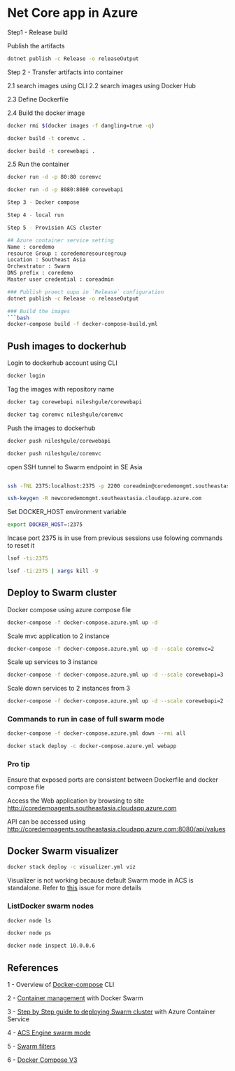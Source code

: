 # Net Core app in Azure

Step1 - Release build

Publish the artifacts
```bash
dotnet publish -c Release -o releaseOutput
```

Step 2 - Transfer artifacts into container

2.1 search images using CLI
2.2 search images using Docker Hub

2.3 Define Dockerfile

2.4 
Build the docker image
```bash 
docker rmi $(docker images -f dangling=true -q)

docker build -t coremvc .

docker build -t corewebapi .
```

2.5 Run the container 
```bash
docker run -d -p 80:80 coremvc

docker run -d -p 8080:8080 corewebapi

Step 3 - Docker compose

Step 4 - local run

Step 5 - Provision ACS cluster

## Azure container service setting
Name : coredemo
resource Group : coredemoresourcegroup
Location : Southeast Asia
Orchestrator : Swarm
DNS prefix : coredemo
Master user credential : coreadmin

### Publish proect oupu in `Release` configuration
dotnet publish -c Release -o releaseOutput  

### Build the images
```bash
docker-compose build -f docker-compose-build.yml
```

## Push images to dockerhub

Login to dockerhub account using CLI 
```bash
docker login
``` 

Tag the images with repository name

```bash
docker tag corewebapi nileshgule/corewebapi

docker tag coremvc nileshgule/coremvc
```

Push the images to dockerhub

```bash
docker push nileshgule/corewebapi

docker push nileshgule/coremvc
```

open SSH tunnel to Swarm endpoint in SE Asia
```bash

ssh -fNL 2375:localhost:2375 -p 2200 coreadmin@coredemomgmt.southeastasia.cloudapp.azure.com

ssh-keygen -R newcoredemomgmt.southeastasia.cloudapp.azure.com
```


Set DOCKER_HOST environment variable  
```bash
export DOCKER_HOST=:2375
```

Incase port 2375 is in use from previous sessions use folowing commands to reset it
```bash
lsof -ti:2375

lsof -ti:2375 | xargs kill -9
```

## Deploy to Swarm cluster
Docker compose using azure compose file
```bash
docker-compose -f docker-compose.azure.yml up -d
``` 

Scale mvc application to 2 instance
```bash
docker-compose -f docker-compose.azure.yml up -d --scale coremvc=2
```

Scale up services to 3 instance
```bash
docker-compose -f docker-compose.azure.yml up -d --scale corewebapi=3 --scale coremvc=3
```

Scale down services to 2 instances from 3
```bash
docker-compose -f docker-compose.azure.yml up -d --scale corewebapi=2 --scale coremvc=2
```

### Commands to run in case of full swarm mode
```bash
docker-compose -f docker-compose.azure.yml down --rmi all

docker stack deploy -c docker-compose.azure.yml webapp
```

### Pro tip
Ensure that exposed ports are consistent between Dockerfile and docker compose file

Access the Web application by browsing to site
http://coredemoagents.southeastasia.cloudapp.azure.com

API can be accessed using 
http://coredemoagents.southeastasia.cloudapp.azure.com:8080/api/values

## Docker Swarm visualizer
```bash
docker stack deploy -c visualizer.yml viz
```
Visualizer is not working because default Swarm mode in ACS is standalone. Refer to [this](https://github.com/portainer/portainer/issues/704) issue for more details
### ListDocker swarm nodes
```bash
docker node ls

docker node ps

docker node inspect 10.0.0.6
```


References
---
1 - Overview of [Docker-compose](https://docs.docker.com/compose/reference/overview/) CLI

2 - [Container management](https://docs.microsoft.com/en-us/azure/container-service/dcos-swarm/container-service-docker-swarm) with Docker Swarm

3 - [Step by Step guide to deploying Swarm cluster](http://cloudify.co/2016/11/22/step-by-step-guide-deploying-docker-swarm-with-azure-container-service.html)  with Azure Container Service

4 - [ACS Engine swarm mode](https://azure.microsoft.com/en-us/resources/templates/101-acsengine-swarmmode/)

5 - [Swarm filters](https://docs.docker.com/swarm/scheduler/filter/#use-a-constraint-filter)

6 - [Docker Compose V3](https://docs.docker.com/compose/compose-file/#build)
